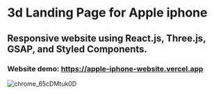 # 3d Landing Page for Apple iphone

## Responsive website using React.js, Three.js, GSAP, and Styled Components.

### Website demo: https://apple-iphone-website.vercel.app

![chrome_65cDMtuk0D](https://user-images.githubusercontent.com/62913154/215553055-979f1463-21cb-45d3-b89b-60dee5535ff0.png)
